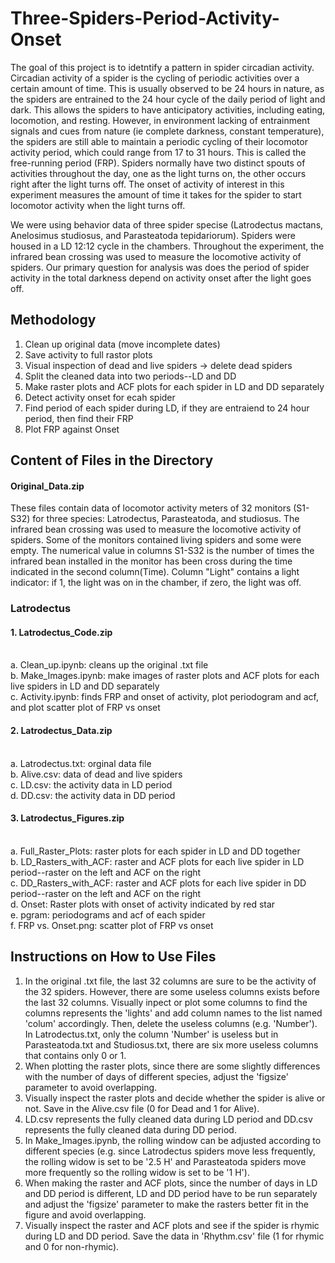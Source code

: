 # Three-Spiders-Period-Activity-Onset
The goal of this project is to idetntify a pattern in spider circadian activity. Circadian activity of a spider is the cycling of periodic activities over a certain amount of time. This is usually observed to be 24 hours in nature, as the spiders are entrained to the 24 hour cycle of the daily period of light and dark. This allows the spiders to have anticipatory activities, including eating, locomotion, and resting. However, in environment lacking of entrainment signals and cues from nature (ie complete darkness, constant temperature), the spiders are still able to maintain a periodic cycling of their locomotor activity period, which could range from 17 to 31 hours. This is called the free-running period (FRP). Spiders normally have two distinct spouts of activities throughout the day, one as the light turns on, the other occurs right after the light turns off. The onset of activity of interest in this experiment measures the amount of time it takes for the spider to start locomotor activity when the light turns off. 

We were using behavior data of three spider specise (Latrodectus mactans, Anelosimus studiosus, and Parasteatoda tepidariorum). Spiders were housed in a LD 12:12 cycle in the chambers. Throughout the experiment, the infrared bean crossing was used to measure the locomotive activity of spiders. Our primary question for analysis was does the period of spider activity in the total darkness depend on activity onset after the light goes off. 

## Methodology
1. Clean up original data (move incomplete dates)
2. Save activity to full rastor plots 
3. Visual inspection of dead and live spiders -> delete dead spiders
4. Split the cleaned data into two periods--LD and DD 
5. Make raster plots and ACF plots for each spider in LD and DD separately
6. Detect activity onset for ecah spider 
7. Find period of each spider during LD, if they are entraiend to 24 hour period, then find their FRP
8. Plot FRP against Onset

## Content of Files in the Directory
#### Original_Data.zip
These files contain data of locomotor activity meters of 32 monitors (S1-S32) for three species: Latrodectus, Parasteatoda, and studiosus.  The infrared bean crossing was used to measure the locomotive activity of spiders. Some of the monitors contained living spiders and some were empty. The numerical value in columns S1-S32 is the number of times the infrared bean installed in the monitor has been cross during the time indicated in the second column(Time). Column "Light" contains a light indicator: if 1, the light was on in the chamber, if zero, the light was off.

### Latrodectus
#### 1. Latrodectus_Code.zip
  <br>a. Clean_up.ipynb: cleans up the original .txt file
  <br>b. Make_Images.ipynb: make images of raster plots and ACF plots for each live spiders in LD and DD separately
  <br>c. Activity.ipynb: finds FRP and onset of activity, plot periodogram and acf, and plot scatter plot of FRP vs onset
#### 2. Latrodectus_Data.zip
  <br>a. Latrodectus.txt: orginal data file
  <br>b. Alive.csv: data of dead and live spiders
  <br>c. LD.csv: the activity data in LD period
  <br>d. DD.csv: the activity data in DD period
#### 3. Latrodectus_Figures.zip
  <br>a. Full_Raster_Plots: raster plots for each spider in LD and DD together
  <br>b. LD_Rasters_with_ACF: raster and ACF plots for each live spider in LD period--raster on the left and ACF on the right
  <br>c. DD_Rasters_with_ACF: raster and ACF plots for each live spider in DD period--raster on the left and ACF on the right
  <br>d. Onset: Raster plots with onset of activity indicated by red star
  <br>e. pgram: periodograms and acf of each spider
  <br>f. FRP vs. Onset.png: scatter plot of FRP vs onset

## Instructions on How to Use Files 
1. In the original .txt file, the last 32 columns are sure to be the activity of the 32 spiders. However, there are some useless columns exists before the last 32 columns. Visually inpect or plot some columns to find the columns represents the 'lights' and add column names to the list named 'colum' accordingly. Then, delete the useless columns (e.g. 'Number'). In Latrodectus.txt, only the column 'Number' is useless but in Parasteatoda.txt and Studiosus.txt, there are six more useless columns that contains only 0 or 1.
2. When plotting the raster plots, since there are some slightly differences with the number of days of different species, adjust the 'figsize' parameter to avoid overlapping.
3. Visually inspect the raster plots and decide whether the spider is alive or not. Save in the Alive.csv file (0 for Dead and 1 for Alive).
4. LD.csv represents the fully cleaned data during LD period and DD.csv represents the fully cleaned data during DD period.
5. In Make_Images.ipynb, the rolling window can be adjusted according to different species (e.g. since Latrodectus spiders move less frequently, the rolling widow is set to be '2.5 H' and Parasteatoda spiders move more frequently so the rolling widow is set to be '1 H').
6. When making the raster and ACF plots, since the number of days in LD and DD period is different, LD and DD period have to be run separately and adjust the 'figsize' parameter to make the rasters better fit in the figure and avoid overlapping.
7. Visually inspect the raster and ACF plots and see if the spider is rhymic during LD and DD period. Save the data in 'Rhythm.csv' file (1 for rhymic and 0 for non-rhymic).
